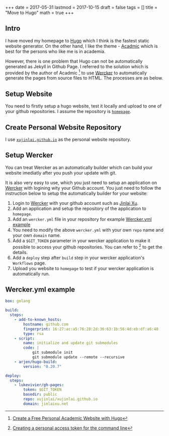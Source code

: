 +++
date = 2017-05-31
lastmod = 2017-10-15
draft = false
tags = []
title = "Move to Hugo"
math = true
+++

## Intro
I have moved my homepage to [Hugo](https://gohugo.io/) which I think is the fastest static website generator. 
On the other hand, I like the theme - [Acadmic](https://github.com/gcushen/hugo-academic) which is best for the persons who like me is in academia. 


However, there is one problem that Hugo can not be automatically generated as Jekyll in Github Page. 
I referred to the solution which is provided by the author of Acadmic [^1] to use [Wercker](http://www.wercker.com/) to automatically generate the pages from source files to HTML. 
The processes are as below.

<!--more-->

## Setup Website
You need to firstly setup a hugo website, test it locally and upload to one of your github repositories. 
I assume the repository is [`homepage`](https://github.com/xujinlai/homepage).

## Create Personal Website Repository
I use [`xujinlai.github.io`](https://github.com/xujinlai/xujinlai.github.io) as the personal website repository.

## Setup Wercker
You can treat Wercker as an automatically builder which can build your website imediatly after you push your update with git.

It is also very easy to use, which you just need to setup an application on [Wercker](http://www.wercker.com/) with logining wity your Github account. You just need to follow the instruction below to setup the automatically builder for your website:

 1. Login to [Wercker](http://www.wercker.com/) with your github account such as [Jinlai Xu](https://github.com/xujinlai).
 2. Add an application and setup the repository of the application to `homepage`.
 3. Add an `wercker.yml` file in your repository for example [Wercker.yml example](#wercker-yml-example)
 4. You need to modify the above `wercker.yml` with your own `repo` name and your own `domain` name.
 5. Add a `$GIT_TOKEN` parameter in your wercker application to make it possible to access your github repositories. You can refer to [^2] to get the details.
 6. Add a `deploy` step after `build` step in your wercker application's `Workflows` page.
 7. Upload you website to `homepage` to test if your wercker application is automatically run.

## Wercker.yml example
```yaml
box: golang

build:
  steps:
    - add-to-known_hosts:
        hostname: github.com
        fingerprint: 16:27:ac:a5:76:28:2d:36:63:1b:56:4d:eb:df:a6:48
        type: rsa
    - script:
        name: initialize and update git submodules
        code: |
            git submodule init
            git submodule update --remote --recursive
    - arjen/hugo-build:
        version: "0.20.7"

deploy:
  steps:
    - lukevivier/gh-pages:
        token: $GIT_TOKEN
        basedir: public
        repo: xujinlai/xujinlai.github.io
        domain: jinlaixu.net
```

[^1]: [Create a Free Personal Academic Website with Hugo](https://georgecushen.com/create-your-website-with-hugo/#automating-deployment)
[^2]: [Creating a personal access token for the command line](https://help.github.com/articles/creating-a-personal-access-token-for-the-command-line/)
